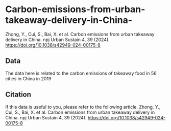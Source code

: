 # Carbon-emissions-from-urban-takeaway-delivery-in-China-
Zhong, Y., Cui, S., Bai, X. et al. Carbon emissions from urban takeaway delivery in China. npj Urban Sustain 4, 39 (2024). https://doi.org/10.1038/s42949-024-00175-8 

## Data
The data here is related to the carbon emissions of takeaway food in 56 cities in China in 2019

## Citation
If this data is useful to you, please refer to the following article.
Zhong, Y., Cui, S., Bai, X. et al. Carbon emissions from urban takeaway delivery in China. npj Urban Sustain 4, 39 (2024). https://doi.org/10.1038/s42949-024-00175-8
